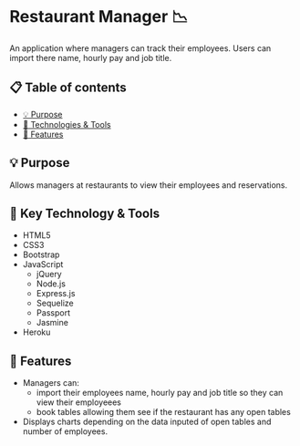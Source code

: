 # Restaurant Manager  :chart_with_downwards_trend:
An application where managers can track their employees. Users can import there name, hourly pay and job title.

## :clipboard: Table of contents
- [ &#128161; Purpose](#-purpose)
- [&#x1f527; Technologies & Tools](#-key-technology--tools)
- [&#x1f4f2; Features](#-features)


## &#128161; Purpose

Allows managers at restaurants to view their employees and reservations. 


## &#x1f527; Key Technology & Tools

- HTML5
- CSS3
- Bootstrap
- JavaScript
  - jQuery
  - Node.js
  - Express.js
  - Sequelize
  - Passport
  - Jasmine
- Heroku

## &#x1f4f2; Features
- Managers can: 
    - import their employees name, hourly pay and job title so they can view their employeees
    - book tables allowing them see if the restaurant has any open tables
 - Displays charts depending on the data inputed of open tables and number of employees.


  
